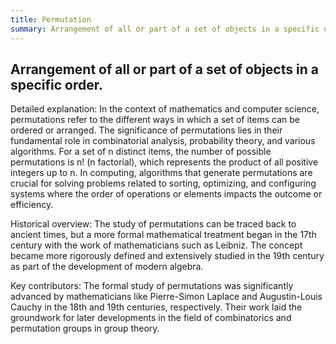 ```yaml
---
title: Permutation
summary: Arrangement of all or part of a set of objects in a specific order.
---
```

## Arrangement of all or part of a set of objects in a specific order.

Detailed explanation: In the context of mathematics and computer science, permutations refer to the different ways in which a set of items can be ordered or arranged. The significance of permutations lies in their fundamental role in combinatorial analysis, probability theory, and various algorithms. For a set of n distinct items, the number of possible permutations is n! (n factorial), which represents the product of all positive integers up to n. In computing, algorithms that generate permutations are crucial for solving problems related to sorting, optimizing, and configuring systems where the order of operations or elements impacts the outcome or efficiency.

Historical overview: The study of permutations can be traced back to ancient times, but a more formal mathematical treatment began in the 17th century with the work of mathematicians such as Leibniz. The concept became more rigorously defined and extensively studied in the 19th century as part of the development of modern algebra.

Key contributors: The formal study of permutations was significantly advanced by mathematicians like Pierre-Simon Laplace and Augustin-Louis Cauchy in the 18th and 19th centuries, respectively. Their work laid the groundwork for later developments in the field of combinatorics and permutation groups in group theory.